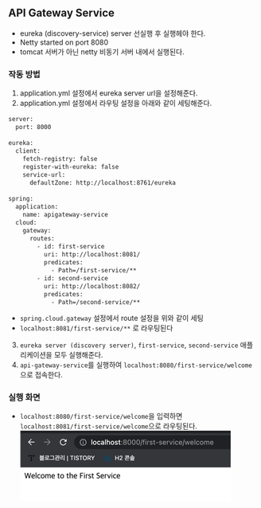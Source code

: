 ## API Gateway Service
- eureka (discovery-service) server 선실행 후 실행헤야 한다.
- Netty started on port 8080
- tomcat 서버가 아닌 netty 비동기 서버 내에서 실행된다.


### 작동 방법
1. application.yml 설정에서 eureka server url을 설정해준다.
2. application.yml 설정에서 라우팅 설정을 아래와 같이 세팅해준다.
```
server:
  port: 8000

eureka:
  client:
    fetch-registry: false
    register-with-eureka: false
    service-url:
      defaultZone: http://localhost:8761/eureka

spring:
  application:
    name: apigateway-service
  cloud:
    gateway:
      routes:
        - id: first-service
          uri: http://localhost:8081/
          predicates:
            - Path=/first-service/**
        - id: second-service
          uri: http://localhost:8082/
          predicates:
            - Path=/second-service/**

```

- `spring.cloud.gateway` 설정에서 route 설정을 위와 같이 세팅
- `localhost:8081/first-service/**` 로 라우팅된다

3. `eureka server (discovery server)`, `first-service`, `second-service` 애플리케이션을 모두 실행해준다.
4. `api-gateway-service`를 실행하여 `localhost:8080/first-service/welcome` 으로 접속한다.

### 실행 화면
- `localhost:8080/first-service/welcome`을 입력하면 `localhost:8081/first-service/welcome`으로 라우팅된다.
![img.png](localhost8080_execute.png)

